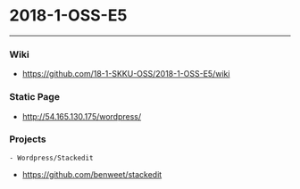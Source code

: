 # 2018-1-OSS-E5
<hr/>

### Wiki
  - https://github.com/18-1-SKKU-OSS/2018-1-OSS-E5/wiki
### Static Page
  - http://54.165.130.175/wordpress/

### Projects
  <pre><code>- Wordpress/Stackedit</code></pre>
  - https://github.com/benweet/stackedit
